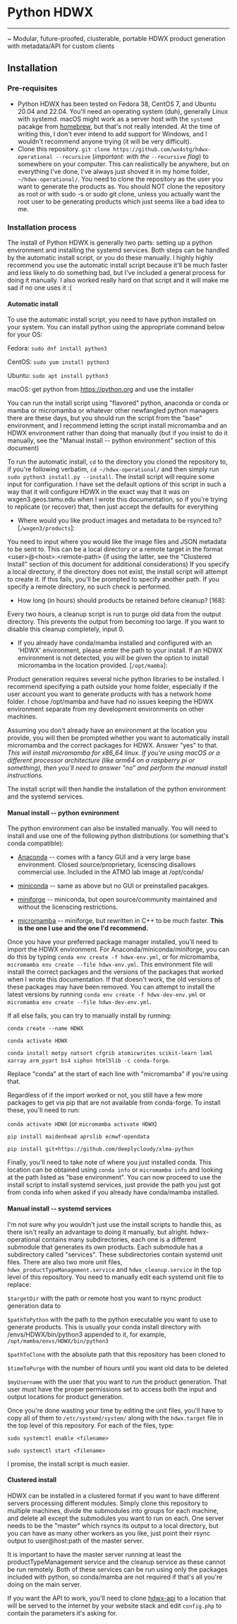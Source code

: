 # Python HDWX
---
~ Modular, future-proofed, clusterable, portable HDWX product generation with metadata/API for custom clients

## Installation

### Pre-requisites

- Python HDWX has been tested on Fedora 38, CentOS 7, and Ubuntu 20.04 and 22.04. You'll need an operating system (duh), generally Linux with systemd. macOS might work as a server host with the `systemd` pacakge from [homebrew](https://brew.sh), but that's not really intended. At the time of writing this, I don't ever intend to add support for Windows, and I wouldn't recommend anyone trying (it will be very difficult).
- Clone this repository. `git clone https://github.com/wx4stg/hdwx-operational --recursive` (*important: with the* `--recursive` *flag*) to somewhere on your computer. This can realistically be anywhere, but on everything I've done, I've always just shoved it in my home folder, `~/hdwx-operational/`. You need to clone the repository as the user you want to generate the products as. You should NOT clone the repository as root or with sudo -s or sudo git clone, unless you actually want the root user to be generating products which just seems like a bad idea to me.

### Installation process

The install of Python HDWX is generally two parts: setting up a python environment and installing the systemd services. Both steps can be handled by the automatic install script, or you do these manually. I highly highly recommend you use the automatic install script because it'll be much faster and less likely to do something bad, but I've included a general process for doing it manually. I also worked really hard on that script and it will make me sad if no one uses it :(

#### Automatic install

To use the automatic install script, you need to have python installed on your system. You can install python using the appropriate command below for your OS:

Fedora:
`sudo dnf install python3`

CentOS:
`sudo yum install python3`

Ubuntu:
`sudo apt install python3`

macOS: get python from https://python.org and use the installer

You can run the install script using "flavored" python, anaconda or conda or mamba or micromamba or whatever other newfangled python managers there are these days, but you should run the script from the "base" environment, and I recommend letting the script install micromamba and an HDWX environment rather than doing that manually (but if you insist to do it manually, see the "Manual install -- python environment" section of this document)

To run the automatic install, `cd` to the directory you cloned the repository to, if you're following verbatim, `cd ~/hdwx-operational/` and then simply run `sudo python3 install.py --install`.
The install script will require some input for configuration. I have set the default options of this script in such a way that it will configure HDWX in the exact way that it was on wxgen3.geos.tamu.edu when I wrote this documentation, so if you're trying to replicate (or recover) that, then just accept the defaults for everything

- Where would you like product images and metadata to be rsynced to? \[`/wxgen3/products`\]:

You need to input where you would like the image files and JSON metadata to be sent to. This can be a local directory or a remote target in the format \<user>@\<host>:\<remote-path> (if using the latter, see the "Clustered Install" section of this document for additional considerations) If you specify a local directory, if the directory does not exist, the install script will attempt to create it. If this fails, you'll be prompted to specify another path. If you specify a remote directory, no such check is performed.

- How long (in hours) should products be retained before cleanup? \[168\]:

Every two hours, a cleanup script is run to purge old data from the output directory. This prevents the output from becoming too large. If you want to disable this cleanup completely, input 0.

- If you already have conda/mamba installed and configured with an 'HDWX' environment, please enter the path to your install. If an HDWX environment is not detected, you will be given the option to install micromamba in the location provided. \[`/opt/mamba`\]:

Product generation requires several niche python libraries to be installed. I recommend specifying a path outside your home folder, especially if the user account you want to generate products with has a network home folder. I chose /opt/mamba and have had no issues keeping the HDWX environment separate from my development environments on other machines. 

Assuming you don't already have an environment at the location you provide, you will then be prompted whether you want to automatically install micromamba and the correct packages for HDWX. Answer "yes" to that. *This will install micromamba for x86_64 linux. If you're using macOS or a different processor architecture (like arm64 on a raspberry pi or something), then you'll need to answer "no" and perform the manual install instructions.*

The install script will then handle the installation of the python environment and the systemd services.

#### Manual install -- python evnironment

The python environment can also be installed manually. You will need to install and use one of the following python distributions (or something that's conda compatible):

- [Anaconda](https://www.anaconda.com/download/) -- comes with a fancy GUI and a very large base environment. Closed source/proprietary, licenscing disallows commercial use. Included in the ATMO lab image at /opt/conda/ 

- [miniconda](https://docs.conda.io/en/latest/miniconda.html) -- same as above but no GUI or preinstalled pacakges.

- [miniforge](https://github.com/conda-forge/miniforge) -- miniconda, but open source/community maintained and without the licenscing restrictions.

- [micromamba](https://mamba.readthedocs.io/en/latest/user_guide/micromamba.html) -- miniforge, but rewritten in C++ to be much faster. **This is the one I use and the one I'd recommend.**

Once you have your preferred package manager installed, you'll need to import the HDWX environment. For Anaconda/miniconda/miniforge, you can do this by typing `conda env create -f hdwx-env.yml`, or for micromamba, `micromamba env create --file hdwx-env.yml`. This environment file will install the correct packages and the versions of the packages that worked when I wrote this documentation. If that doesn't work, the old versions of these packages may have been removed. You can attempt to install the latest versions by running `conda env create -f hdwx-dev-env.yml` or `micromamba env create --file hdwx-dev-env.yml`. 

If all else fails, you can try to manually install by running:

`conda create --name HDWX`

`conda activate HDWX`

`conda install metpy natsort cfgrib atomicwrites scikit-learn lxml xarray arm_pyart bs4 siphon html5lib -c conda-forge`. 

Replace "conda" at the start of each line with "micromamba" if you're using that.

Regardless of if the import worked or not, you still have a few more packages to get via pip that are not available from conda-forge. To install these, you'll need to run:

`conda activate HDWX` (or `micromamba activate HDWX`)

`pip install maidenhead aprslib ecmwf-opendata`

`pip install git+https://github.com/deeplycloudy/xlma-python`

Finally, you'll need to take note of where you just installed conda. This location can be obtained using `conda info` or `micromamba info` and looking at the path listed as "base environment". You can now proceed to use the install script to install systemd services, just provide the path you just got from conda info when asked if you already have conda/mamba installed.

#### Manual install -- systemd services

I'm not sure why you wouldn't just use the install scripts to handle this, as there isn't really an advantage to doing it manually, but alright. hdwx-operational contains many subdirectories, each one is a different submodule that generates its own products. Each submodule has a subdirectory called "services". These subdirectories contain systemd unit files. There are also two more unit files, `hdwx_productTypeManagement.service` and `hdwx_cleanup.service` in the top level of this repository. You need to manually edit each systemd unit file to replace:

`$targetDir` with the path or remote host you want to rsync product generation data to

`$pathToPython` with the path to the python executable you want to use to generate products. This is usually your conda install directory with /envs/HDWX/bin/python3 appended to it, for example, `/opt/mamba/envs/HDWX/bin/python3`

`$pathToClone` with the absolute path that this repository has been cloned to

`$timeToPurge` with the number of hours until you want old data to be deleted

`$myUsername` with the user that you want to run the product generation. That user must have the proper permissions set to access both the input and output locations for product generation.

Once you're done wasting your time by editing the unit files, you'll have to copy all of them to `/etc/systemd/system/` along with the `hdwx.target` file in the top level of this repository. For each of the files, type:

`sudo systemctl enable <filename>`

`sudo systemctl start <filename>`

I promise, the install script is much easier.

#### Clustered install

HDWX can be installed in a clustered format if you want to have different servers processing different modules. Simply clone this repository to multiple machines, divide the submodules into groups for each machine, and delete all except the submodules you want to run on each. One server needs to be the "master" which rsyncs its output to a local directory, but you can have as many other workers as you like, just point their rsync output to user@host:path of the master server.

It is important to have the master server running at least the productTypeManagement service and the cleanup service as these cannot be run remotely. Both of these services can be run using only the packages included with python, so conda/mamba are not required if that's all you're doing on the main server.

If you want the API to work, you'll need to clone [hdwx-api](https://github.tamu.edu/samgardner4/hdwx-api) to a location that will be served to the internet by your website stack and edit `config.php` to contain the parameters it's asking for.


